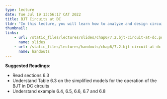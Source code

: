 ```yaml
---
type: lecture
date: Tue Jul 19 13:56:17 CAT 2022
title: BJT Circuits at DC
tldr: "In this lecture, you will learn how to analyze and design circuits that contain bipolar transistors, resistors, and dc sources. The lecture also introduces DC analysis of a common-emitter amplifier circuit."
thumbnail: 
links: 
    - url: /static_files/lectures/slides/chap6/7.2.bjt-circuit-at-dc.pdf
      name: slides
    - url: /static_files/lectures/handouts/chap6/7.2.bjt-circuit-at-dc.pdf
      name: handouts
---
```

**Suggested Readings:**

- Read sections 6.3
- Understand Table 6.3 on the simplified models for the operation of the BJT in DC circuits
- Understand example 6.4, 6.5, 6.6, 6.7 and 6.8